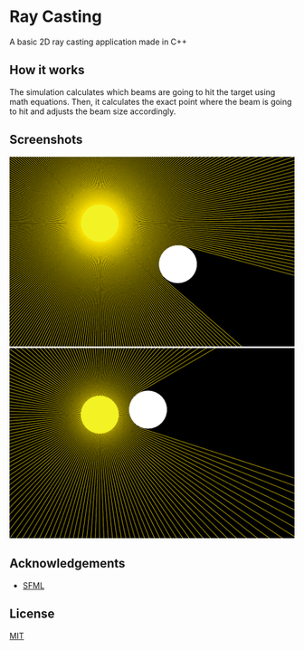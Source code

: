 # Ray Casting

A basic 2D ray casting application made in C++

## How it works

The simulation calculates which beams are going to hit the target using math equations. Then, it calculates the exact point where the beam is going to hit and adjusts the beam size accordingly.

## Screenshots

![App Footage](assets/example.png)
![App Footage](assets/example2.png)

## Acknowledgements

- [SFML](https://github.com/SFML/SFML)

## License

[MIT](LICENSE)
